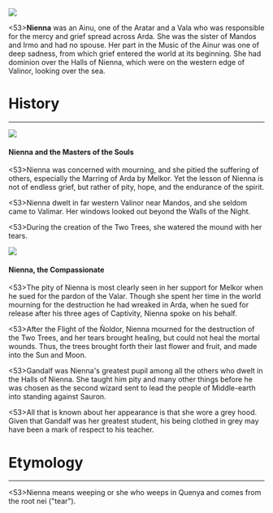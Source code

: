 ![](nienna/1.jpg)

<53>**Nienna** was an Ainu, one of the Aratar and a Vala who was responsible for the mercy and grief spread across Arda. She was the sister of Mandos and Irmo and had no spouse. Her part in the Music of the Ainur was one of deep sadness, from which grief entered the world at its beginning. She had dominion over the Halls of Nienna, which were on the western edge of Valinor, looking over the sea.

# History
---

![](nienna/2.jpg)

#### Nienna and the Masters of the Souls

<53>Nienna was concerned with mourning, and she pitied the suffering of others, especially the Marring of Arda by Melkor. Yet the lesson of Nienna is not of endless grief, but rather of pity, hope, and the endurance of the spirit.

<53>Nienna dwelt in far western Valinor near Mandos, and she seldom came to Valimar. Her windows looked out beyond the Walls of the Night.

<53>During the creation of the Two Trees, she watered the mound with her tears.

![](nienna/3.jpg)

#### Nienna, the Compassionate

<53>The pity of Nienna is most clearly seen in her support for Melkor when he sued for the pardon of the Valar. Though she spent her time in the world mourning for the destruction he had wreaked in Arda, when he sued for release after his three ages of Captivity, Nienna spoke on his behalf.

<53>After the Flight of the Ñoldor, Nienna mourned for the destruction of the Two Trees, and her tears brought healing, but could not heal the mortal wounds. Thus, the trees brought forth their last flower and fruit, and made into the Sun and Moon.

<53>Gandalf was Nienna's greatest pupil among all the others who dwelt in the Halls of Nienna. She taught him pity and many other things before he was chosen as the second wizard sent to lead the people of Middle-earth into standing against Sauron.

<53>All that is known about her appearance is that she wore a grey hood. Given that Gandalf was her greatest student, his being clothed in grey may have been a mark of respect to his teacher.

# Etymology

---

<53>Nienna means weeping or she who weeps in Quenya and comes from the root nei ("tear").
